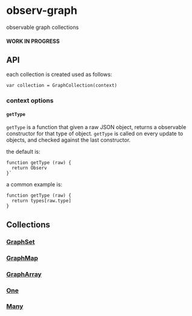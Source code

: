 # observ-graph

observable graph collections

#### WORK IN PROGRESS

## API

each collection is created used as follows:

```
var collection = GraphCollection(context)
```

### context options

#### `getType`

`getType` is a function that given a raw JSON object, returns a observable constructor for that type of object. `getType` is called on every update to objects, and checked against the last constructor.

the default is:
```
function getType (raw) {
  return Observ
}`
```

a common example is:
```
function getType (raw) {
  return types[raw.type]
}
```

## Collections

### [GraphSet](./set/README.md)

### [GraphMap](./map/README.md)

### [GraphArray](./array/README.md)

### [One](./one/README.md)

### [Many](./many/README.md)

